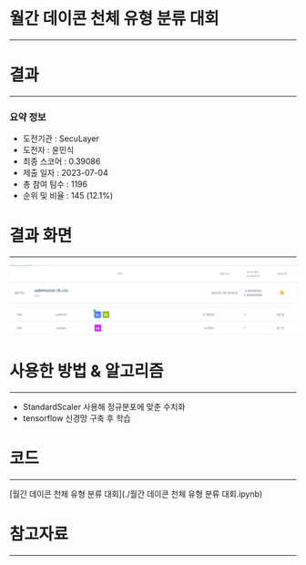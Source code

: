 # 월간 데이콘 천체 유형 분류 대회
-----------------------------------
# 결과
-----------------------------------
### 요약 정보
  * 도전기관 : SecuLayer
  * 도전자 : 윤민식
  * 최종 스코어 : 0.39086
  * 제출 일자 : 2023-07-04
  * 총 참여 팀수 : 1196
  * 순위 및 비율 : 145 (12.1%)
# 결과 화면
-----------------------------------
![score](./img/score.PNG)
![rank](./img/rank.PNG)
# 사용한 방법 & 알고리즘
----------------------------------
  * StandardScaler 사용해 정규분포에 맞춘 수치화
  * tensorflow 신경망 구축 후 학습
# 코드
----------------------------------
[월간 데이콘 천체 유형 분류 대회](./월간 데이콘 천체 유형 분류 대회.ipynb)
# 참고자료
----------------------------------
